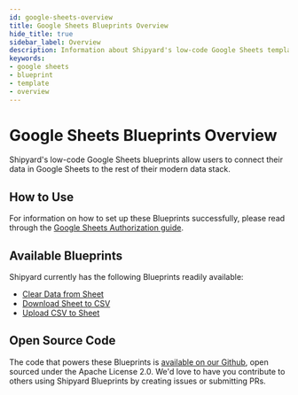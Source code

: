 ```yaml
---
id: google-sheets-overview
title: Google Sheets Blueprints Overview
hide_title: true
sidebar_label: Overview
description: Information about Shipyard's low-code Google Sheets templates.
keywords:
- google sheets
- blueprint
- template
- overview
---
```


# Google Sheets Blueprints Overview

Shipyard's low-code Google Sheets blueprints allow users to connect their data in Google Sheets to the rest of their modern data stack.

## How to Use
For information on how to set up these Blueprints successfully, please read through the [Google Sheets Authorization guide](google-sheets-authorization.md).

## Available Blueprints
Shipyard currently has the following Blueprints readily available: 
- [Clear Data from Sheet](google-sheets-clear-data-from-sheet.md)
- [Download Sheet to CSV](google-sheets-download-sheet-to-csv.md)
- [Upload CSV to Sheet](google-sheets-upload-csv-to-sheet.md)

## Open Source Code
The code that powers these Blueprints is [available on our Github](https://www.shipyardapp.com/docs/blueprint-library/google-sheets), open sourced under the Apache License 2.0. We'd love to have you contribute to others using Shipyard Blueprints by creating issues or submitting PRs.
